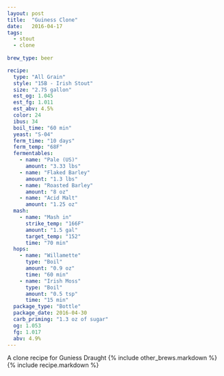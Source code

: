 ```yaml
---
layout: post
title:  "Guiness Clone"
date:   2016-04-17
tags:
  - stout
  - clone
  
brew_type: beer

recipe:
  type: "All Grain"
  style: "15B - Irish Stout"
  size: "2.75 gallon"
  est_og: 1.045
  est_fg: 1.011
  est_abv: 4.5%
  color: 24
  ibus: 34
  boil_time: "60 min"
  yeast: "S-04"
  ferm_time: "10 days"
  ferm_temp: "68F"
  fermentables:
    - name: "Pale (US)"
      amount: "3.33 lbs"
    - name: "Flaked Barley"
      amount: "1.3 lbs"
    - name: "Roasted Barley"
      amount: "8 oz"
    - name: "Acid Malt"
      amount: "1.25 oz"
  mash:
    - name: "Mash in"
      strike_temp: "166F"
      amount: "1.5 gal"
      target_temp: "152"
      time: "70 min"
  hops:
    - name: "Willamette"
      type: "Boil"
      amount: "0.9 oz"
      time: "60 min"
    - name: "Irish Moss"
      type: "Boil"
      amount: "0.5 tsp"
      time: "15 min"
  package_type: "Bottle"
  package_date: 2016-04-30
  carb_priming: "1.3 oz of sugar"
  og: 1.053
  fg: 1.017
  abv: 4.9%
---
```

A clone recipe for Guniess Draught
{% include other_brews.markdown %}
{% include recipe.markdown %}
